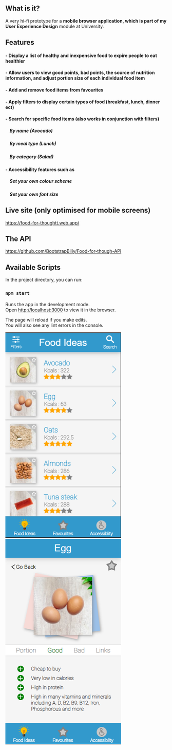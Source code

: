 ## What is it?

A very hi-fi prototype for a **mobile browser application, which is part of my User Experience Design** module at University.

## Features

#### - Display a list of healthy and inexpensive food to expire people to eat healthier
#### - Allow users to view good points, bad points, the source of nutrition information, and adjust portion size of each individual food item
#### - Add and remove food items from favourites
#### - Apply filters to display certain types of food (breakfast, lunch, dinner ect)
#### - Search for specific food items (also works in conjunction with filters)
#####   &nbsp;&nbsp;&nbsp; By name (Avocado)
#####  &nbsp;&nbsp;&nbsp;  By meal type (Lunch)
#####  &nbsp;&nbsp;&nbsp;  By category (Salad)
#### - Accessibility features such as
#####  &nbsp;&nbsp;&nbsp; Set your own colour scheme
#####   &nbsp;&nbsp;&nbsp; Set your own font size

## Live site (only optimised for mobile screens)

https://food-for-thoughtt.web.app/

## The API

https://github.com/BootstrapBilly/Food-for-though-API

## Available Scripts

In the project directory, you can run:

### `npm start`

Runs the app in the development mode.<br />
Open [http://localhost:3000](http://localhost:3000) to view it in the browser.

The page will reload if you make edits.<br />
You will also see any lint errors in the console.

<img src="./Samples/screenshot.png" height="640" width="360">

<img src="./Samples/screenshot2.png" height="640" width="360">

